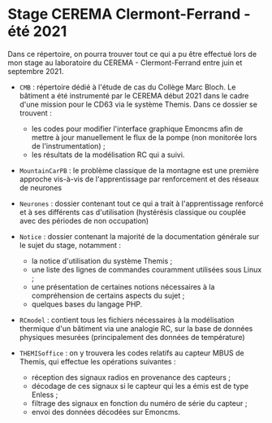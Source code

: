 # Stage CEREMA Clermont-Ferrand - été 2021 

Dans ce répertoire, on pourra trouver tout ce qui a pu être effectué lors de mon stage au laboratoire du CEREMA - Clermont-Ferrand entre juin et septembre 2021. 

* `CMB` : répertoire dédié à l'étude de cas du Collège Marc Bloch. Le bâtiment a été instrumenté par le CEREMA début 2021 dans le cadre d'une mission pour le CD63 via le système Themis. Dans ce dossier se trouvent :
  * les codes pour modifier l'interface graphique Emoncms afin de mettre à jour manuellement le flux de la pompe (non monitorée lors de l'instrumentation) ;
  * les résultats de la modélisation RC qui a suivi.

* `MountainCarPB` : le problème classique de la montagne est une première approche vis-à-vis de l'apprentissage par renforcement et des réseaux de neurones
* `Neurones` : dossier contenant tout ce qui a trait à l'apprentissage renforcé et à ses différents cas d'utilisation (hystérésis classique ou couplée avec des périodes de non occupation) 
* `Notice` : dossier contenant la majorité de la documentation générale sur le sujet du stage, notamment : 
  * la notice d'utilisation du système Themis ;
  * une liste des lignes de commandes couramment utilisées sous Linux ; 
  * une présentation de certaines notions nécessaires à la compréhension de certains aspects du sujet ;
  * quelques bases du langage PHP. 

* `RCmodel` : contient tous les fichiers nécessaires à la modélisation thermique d'un bâtiment via une analogie RC, sur la base de données physiques mesurées (principalement des données de température) 
* `THEMISoffice` : on y trouvera les codes relatifs au capteur MBUS de Themis, qui effectue les opérations suivantes : 
  * réception des signaux radios en provenance des capteurs ; 
  * décodage de ces signaux si le capteur qui les a émis est de type Enless ; 
  * filtrage des signaux en fonction du numéro de série du capteur ; 
  * envoi des données décodées sur Emoncms. 

